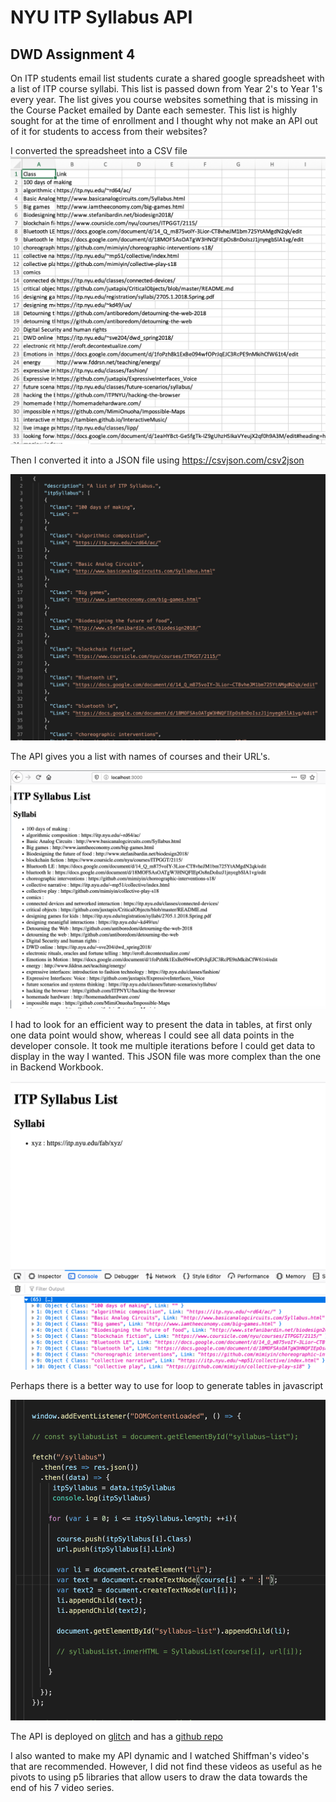 # NYU ITP Syllabus API
## DWD Assignment 4

On ITP students email list students curate a shared google spreadsheet with a list of ITP course syllabi. This list is passed down from Year 2's to Year 1's every year. The list gives you course websites something that is missing in the Course Packet emailed by Dante each semester. This list is highly sought for at the time of enrollment and I thought why not make an API out of it for students to access from their websites?

I converted the spreadsheet into a CSV file
![itpsyllcsv](itpsyllcsv.png)

Then I converted it into a JSON file using https://csvjson.com/csv2json

![itpsyll7](itpsyll7.png)

The API gives you a list with names of courses and their URL's. 

![itpsyll6](itpsyll6.png)

I had to look for an efficient way to present the data in tables, at first only one data point would show, whereas I could see all data points in the developer console. It took me multiple iterations before I could get data to display in the way I wanted. This JSON file was more complex than the one in Backend Workbook.

![itpsyll2](itpsyll2.png)

Perhaps there is a better way to use for loop to generate tables in javascript

![itpsyll5](itpsyll5.png)

The API is deployed on [glitch](https://bsehgol-dwd-itpsyllabusapi.glitch.me/) and has a [github repo](https://github.com/bsehgol/dwd-itpSyllabusAPI)

I also wanted to make my API dynamic and I watched Shiffman's video's that are recommended. However, I did not find these videos as useful as he pivots to using p5 libraries that allow users to draw the data towards the end of his 7 video series. 


